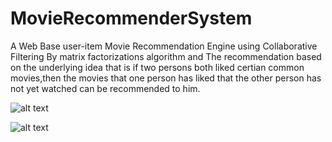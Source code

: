 <h1>MovieRecommenderSystem</h1>

A Web Base user-item Movie Recommendation Engine using Collaborative Filtering By matrix factorizations algorithm and The recommendation based on the underlying idea that is if two persons both liked certian common movies,then the movies that one person has liked that the other person has not yet watched can be recommended to him.

![alt text](https://user-images.githubusercontent.com/20842692/45380125-941d7500-b61f-11e8-852d-c09e9586b35b.png)

![alt text](https://user-images.githubusercontent.com/20842692/45380167-b57e6100-b61f-11e8-8ec0-e07c26daa4a3.jpg)
